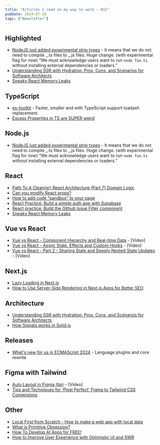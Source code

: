 ```yaml
---
title: "Articles I read on my way to work - #15"
pubDate: 2024-07-26
tags: ["Newsletter"]
---
```


## Highlighted

- [NodeJS just added experimental strip types](https://github.com/nodejs/node/pull/53725) - It means that we do not need to compile _.ts files to _.js files. Huge change. (with experimental flag for now) “We must acknowledge users want to run `node foo.ts` without installing external dependencies or loaders.”
- [Understanding SSR with Hydration: Pros, Cons, and Scenarios for Software Architects](https://www.workingsoftware.dev/understanding-ssr-with-hydration-for-software-architects)
- [Sneaky React Memory Leaks](https://schiener.io/2024-07-07/react-closures-compiler)

## TypeScript

- [es-toolkit](https://github.com/toss/es-toolkit) - Faster, smaller and with TypeScript support loadash replacement.
- [Excess Properties in TS are SUPER weird](https://www.youtube.com/watch?v=Lx16PaoAYBs)

## Node.js

- [NodeJS just added experimental strip types](https://github.com/nodejs/node/pull/53725) - It means that we do not need to compile _.ts files to _.js files. Huge change. (with experimental flag for now) “We must acknowledge users want to run `node foo.ts` without installing external dependencies or loaders.”

## React

- [Path To A Clean(er) React Architecture (Part 7) Domain Logic](https://profy.dev/article/react-architecture-domain-logic)
- [Can you modify React props?](https://www.epicreact.dev/can-you-modify-react-props)
- [How to add code “sandbox” to your page](https://www.joshwcomeau.com/react/next-level-playground/)
- [React Practice: Build a simple auth app with Supabase](https://reactpractice.dev/exercise/build-a-simple-auth-app-with-supabase/)
- [React practice: Build the Github Issue Filter component](https://reactpractice.dev/exercise/build-the-github-issue-filter-component/)
- [Sneaky React Memory Leaks](https://schiener.io/2024-07-07/react-closures-compiler)

## Vue vs React

- [Vue vs React - Component Hierarchy and Real-time Data](https://www.youtube.com/watch?v=-5rB3MrkEMw) - [Video]
- [Vue vs React - Async State, Effects and Custom Hooks](https://www.youtube.com/watch?v=WhE2y3J45CM) - [Video]
- [Vue vs React - Part 2 - Sharing State and Deeply Nested State Updates](https://www.youtube.com/watch?v=3g2ONLZMW70) - [Video]

## Next.js

- [Lazy Loading in Next.js](https://www.freecodecamp.org/news/next-js-performance-optimization/)
- [How to Use Server-Side Rendering in Next.js Apps for Better SEO](https://www.freecodecamp.org/news/server-side-rendering-in-next-js-for-improved-seo/)

## Architecture

- [Understanding SSR with Hydration: Pros, Cons, and Scenarios for Software Architects](https://www.workingsoftware.dev/understanding-ssr-with-hydration-for-software-architects)
- [How Signals works in Solid.js](https://jser.dev/react/2023/02/26/reactivity-in-solidjs/)

## Releases

- [What's new for us in ECMAScript 2024](https://eslint.org/blog/2024/07/whats-coming-next-for-eslint/) - Language plugins and core rewrite

## Figma with Tailwind

- [Auto Layout in Figma (tip)](https://www.epicweb.dev/tips/auto-layout-in-figma) - [Video]
- [Tips and Techniques for 'Pixel Perfect' Figma to Tailwind CSS Conversions](https://www.epicweb.dev/tips-and-techniques-for-pixel-perfect-figma-to-tailwind-css-conversions)

## Other

- [Local First from Scratch - How to make a web app with local data](https://www.youtube.com/watch?v=Qoqh9Mdmk80)
- [What is Primitive Obsession?](https://www.freecodecamp.org/news/what-is-primitive-obsession/)
- [How To Develop AI Apps for FREE!](https://www.youtube.com/watch?v=92YgIVSlfAE)
- [How to Improve User Experience with Optimistic UI and SWR](https://www.freecodecamp.org/news/improve-user-experience-with-optimistic-ui-swr/)
